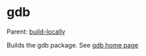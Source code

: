 gdb
====

Parent: [build-locally](../../README.md)

Builds the gdb package. See [gdb home page](https://www.gnu.org/software/gdb/)
